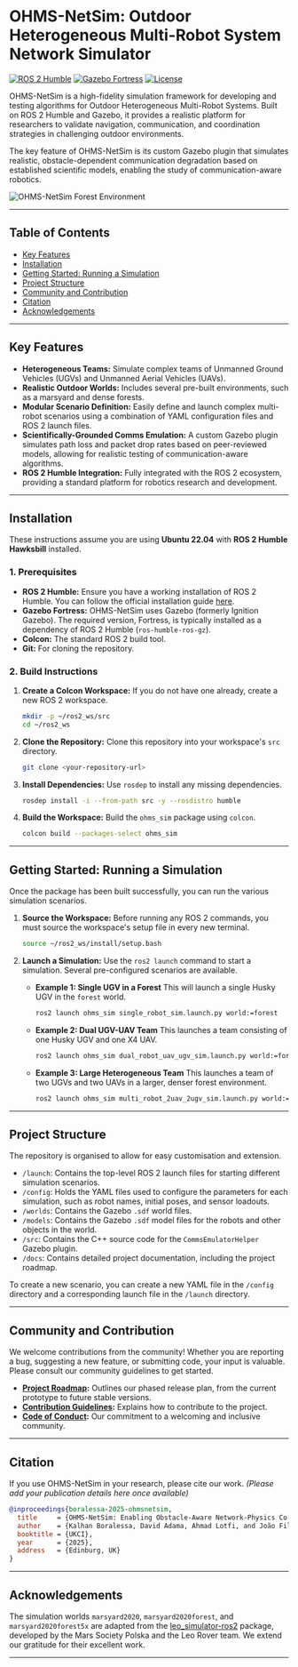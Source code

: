 # OHMS-NetSim: Outdoor Heterogeneous Multi-Robot System Network Simulator

[![ROS 2 Humble](https://img.shields.io/badge/ROS%202-Humble-blue)](https://docs.ros.org/en/humble/index.html)
[![Gazebo Fortress](https://img.shields.io/badge/Gazebo-Fortress-orange)](https://gazebosim.org/docs/fortress)
[![License](https://img.shields.io/badge/License-Apache%202.0-blue.svg)](./LICENSE)

OHMS-NetSim is a high-fidelity simulation framework for developing and testing algorithms for Outdoor Heterogeneous Multi-Robot Systems. Built on ROS 2 Humble and Gazebo, it provides a realistic platform for researchers to validate navigation, communication, and coordination strategies in challenging outdoor environments.

The key feature of OHMS-NetSim is its custom Gazebo plugin that simulates realistic, obstacle-dependent communication degradation based on established scientific models, enabling the study of communication-aware robotics.

![OHMS-NetSim Forest Environment](./docs/images/ohms_sim_screenshot.png)

---

## Table of Contents
- [Key Features](#key-features)
- [Installation](#installation)
- [Getting Started: Running a Simulation](#getting-started-running-a-simulation)
- [Project Structure](#project-structure)
- [Community and Contribution](#community-and-contribution)
- [Citation](#citation)
- [Acknowledgements](#acknowledgements)

---

## Key Features

* **Heterogeneous Teams:** Simulate complex teams of Unmanned Ground Vehicles (UGVs) and Unmanned Aerial Vehicles (UAVs).
* **Realistic Outdoor Worlds:** Includes several pre-built environments, such as a marsyard and dense forests.
* **Modular Scenario Definition:** Easily define and launch complex multi-robot scenarios using a combination of YAML configuration files and ROS 2 launch files.
* **Scientifically-Grounded Comms Emulation:** A custom Gazebo plugin simulates path loss and packet drop rates based on peer-reviewed models, allowing for realistic testing of communication-aware algorithms.
* **ROS 2 Humble Integration:** Fully integrated with the ROS 2 ecosystem, providing a standard platform for robotics research and development.

---

## Installation

These instructions assume you are using **Ubuntu 22.04** with **ROS 2 Humble Hawksbill** installed.

### 1. Prerequisites

* **ROS 2 Humble:** Ensure you have a working installation of ROS 2 Humble. You can follow the official installation guide [here](https://docs.ros.org/en/humble/Installation/Ubuntu-Install-Debians.html).
* **Gazebo Fortress:** OHMS-NetSim uses Gazebo (formerly Ignition Gazebo). The required version, Fortress, is typically installed as a dependency of ROS 2 Humble (`ros-humble-ros-gz`).
* **Colcon:** The standard ROS 2 build tool.
* **Git:** For cloning the repository.

### 2. Build Instructions

1.  **Create a Colcon Workspace:**
    If you do not have one already, create a new ROS 2 workspace.
    ```bash
    mkdir -p ~/ros2_ws/src
    cd ~/ros2_ws
    ```

2.  **Clone the Repository:**
    Clone this repository into your workspace's `src` directory.
    ```bash
    git clone <your-repository-url> 
    ```

3.  **Install Dependencies:**
    Use `rosdep` to install any missing dependencies.
    ```bash
    rosdep install -i --from-path src -y --rosdistro humble
    ```

4.  **Build the Workspace:**
    Build the `ohms_sim` package using `colcon`.
    ```bash
    colcon build --packages-select ohms_sim
    ```

---

## Getting Started: Running a Simulation

Once the package has been built successfully, you can run the various simulation scenarios.

1.  **Source the Workspace:**
    Before running any ROS 2 commands, you must source the workspace's setup file in every new terminal.
    ```bash
    source ~/ros2_ws/install/setup.bash
    ```

2.  **Launch a Simulation:**
    Use the `ros2 launch` command to start a simulation. Several pre-configured scenarios are available.

    * **Example 1: Single UGV in a Forest**
        This will launch a single Husky UGV in the `forest` world.
        ```bash
        ros2 launch ohms_sim single_robot_sim.launch.py world:=forest
        ```

    * **Example 2: Dual UGV-UAV Team**
        This launches a team consisting of one Husky UGV and one X4 UAV.
        ```bash
        ros2 launch ohms_sim dual_robot_uav_ugv_sim.launch.py world:=forest
        ```

    * **Example 3: Large Heterogeneous Team**
        This launches a team of two UGVs and two UAVs in a larger, denser forest environment.
        ```bash
        ros2 launch ohms_sim multi_robot_2uav_2ugv_sim.launch.py world:=forest5x
        ```

---

## Project Structure

The repository is organised to allow for easy customisation and extension.

* `/launch`: Contains the top-level ROS 2 launch files for starting different simulation scenarios.
* `/config`: Holds the YAML files used to configure the parameters for each simulation, such as robot names, initial poses, and sensor loadouts.
* `/worlds`: Contains the Gazebo `.sdf` world files.
* `/models`: Contains the Gazebo `.sdf` model files for the robots and other objects in the world.
* `/src`: Contains the C++ source code for the `CommsEmulatorHelper` Gazebo plugin.
* `/docs`: Contains detailed project documentation, including the project roadmap.

To create a new scenario, you can create a new YAML file in the `/config` directory and a corresponding launch file in the `/launch` directory.

---

## Community and Contribution

We welcome contributions from the community! Whether you are reporting a bug, suggesting a new feature, or submitting code, your input is valuable. Please consult our community guidelines to get started.

* **[Project Roadmap](./docs/ROADMAP.md):** Outlines our phased release plan, from the current prototype to future stable versions.
* **[Contribution Guidelines](./CONTRIBUTING.md):** Explains how to contribute to the project.
* **[Code of Conduct](./CODE_OF_CONDUCT.md):** Our commitment to a welcoming and inclusive community.

---

## Citation

If you use OHMS-NetSim in your research, please cite our work.
*(Please add your publication details here once available)*

```bibtex
@inproceedings{boralessa-2025-ohmsnetsim,
  title     = {OHMS‑NetSim: Enabling Obstacle‑Aware Network‑Physics Co-Simulation for Outdoor Multi‑Robot Applications},
  author    = {Kalhan Boralessa, David Adama, Ahmad Lotfi, and João Filipe Ferreira},
  booktitle = {UKCI},
  year      = {2025},
  address   = {Edinburg, UK}
}
```

---

## Acknowledgements

The simulation worlds `marsyard2020`, `marsyard2020forest`, and `marsyard2020forest5x` are adapted from the [leo_simulator-ros2](https://github.com/LeoRover/leo_simulator-ros2) package, developed by the Mars Society Polska and the Leo Rover team. We extend our gratitude for their excellent work.

---
